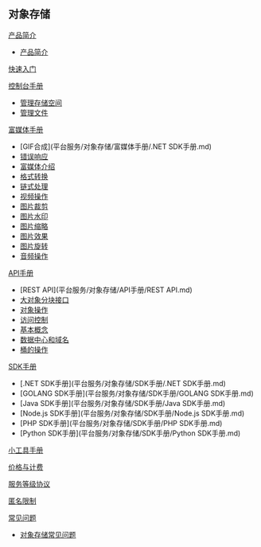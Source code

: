 ## 对象存储

[产品简介]()  

  * [产品简介](平台服务/对象存储/产品简介/对象存储产品简介.md)

[快速入门](平台服务/对象存储/快速入门.md)

[控制台手册]()

  * [管理存储空间](平台服务/对象存储/控制台手册/管理存储空间.md)
  * [管理文件](平台服务/对象存储/控制台手册/管理文件.md)

[富媒体手册]()

  * [GIF合成](平台服务/对象存储/富媒体手册/.NET SDK手册.md)
  * [错误响应](平台服务/对象存储/富媒体手册/错误响应.md)
  * [富媒体介绍](平台服务/对象存储/富媒体手册/富媒体介绍.md)
  * [格式转换](平台服务/对象存储/富媒体手册/格式转换.md)
  * [链式处理](平台服务/对象存储/富媒体手册/链式处理.md)
  * [视频操作](平台服务/对象存储/富媒体手册/视频操作.md)
  * [图片裁剪](平台服务/对象存储/富媒体手册/图片裁剪.md)
  * [图片水印](平台服务/对象存储/富媒体手册/图片水印.md)
  * [图片缩略](平台服务/对象存储/富媒体手册/图片缩略.md)
  * [图片效果](平台服务/对象存储/富媒体手册/图片效果.md)
  * [图片旋转](平台服务/对象存储/富媒体手册/图片旋转.md)
  * [音频操作](平台服务/对象存储/富媒体手册/音频操作.md)

[API手册]()
  * [REST API](平台服务/对象存储/API手册/REST API.md)
  * [大对象分块接口](平台服务/对象存储/API手册/大对象分块接口.md)
  * [对象操作](平台服务/对象存储/API手册/对象操作.md)
  * [访问控制](平台服务/对象存储/API手册/访问控制.md)
  * [基本概念](平台服务/对象存储/API手册/基本概念.md)
  * [数据中心和域名](平台服务/对象存储/API手册/数据中心和域名.md)
  * [桶的操作](平台服务/对象存储/API手册/桶的操作.md)

[SDK手册]()  
  * [.NET SDK手册](平台服务/对象存储/SDK手册/.NET SDK手册.md)
  * [GOLANG SDK手册](平台服务/对象存储/SDK手册/GOLANG SDK手册.md)
  * [Java SDK手册](平台服务/对象存储/SDK手册/Java SDK手册.md)
  * [Node.js SDK手册](平台服务/对象存储/SDK手册/Node.js SDK手册.md)
  * [PHP SDK手册](平台服务/对象存储/SDK手册/PHP SDK手册.md)
  * [Python SDK手册](平台服务/对象存储/SDK手册/Python SDK手册.md)

[小工具手册](平台服务/对象存储/小工具手册.md)
 
[价格与计费](平台服务/对象存储/对象存储价格与计费.md)

[服务等级协议](平台服务/对象存储/服务等级协议.md)

[匿名限制](平台服务/对象存储/匿名限制.md)

[常见问题]()  
  * [对象存储常见问题](平台服务/对象存储/产品简介/对象存储常见问题.md)